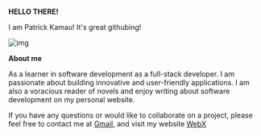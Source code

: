 **HELLO THERE!**

I am Patrick Kamau! It's great githubing!


![img](img.gif)

**About me**

As a learner in software development as a full-stack developer. I am passionate about building innovative and user-friendly applications. I am also a voracious reader of novels and enjoy writing about software development on my personal website.

If you have any questions or would like to collaborate on a project, please feel free to contact me at [Gmail](mailto:patrickzzed@gmail.com), and visit my website [WebX](http://webxcorporation.wordpress.com)
